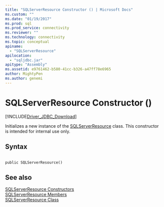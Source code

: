 ```yaml
---
title: "SQLServerResource Constructor () | Microsoft Docs"
ms.custom: ""
ms.date: "01/19/2017"
ms.prod: sql
ms.prod_service: connectivity
ms.reviewer: ""
ms.technology: connectivity
ms.topic: conceptual
apiname: 
  - "SQLServerResource"
apilocation: 
  - "sqljdbc.jar"
apitype: "Assembly"
ms.assetid: e9761462-b580-41cc-b326-a47ff78e6965
author: MightyPen
ms.author: genemi
---
```

# SQLServerResource Constructor ()
[!INCLUDE[Driver_JDBC_Download](../../../includes/driver_jdbc_download.md)]

  Initializes a new instance of the [SQLServerResource](../../../connect/jdbc/reference/sqlserverresource-class.md) class. This constructor is intended for internal use only.  
  
## Syntax  
  
```  
  
public SQLServerResource()  
```  
  
## See also  
 [SQLServerResource Constructors](../../../connect/jdbc/reference/sqlserverresource-constructors.md)   
 [SQLServerResource Members](../../../connect/jdbc/reference/sqlserverresource-members.md)   
 [SQLServerResource Class](../../../connect/jdbc/reference/sqlserverresource-class.md)  
  
  
